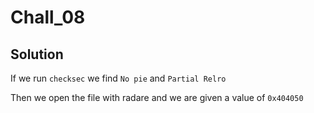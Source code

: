 # Chall_08

## Solution

If we run ```checksec``` we find ```No pie``` and ```Partial Relro```

Then we open the file with radare and we are given a value of ```0x404050```
